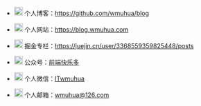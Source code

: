 - <img src="https://cdn.jsdelivr.net/gh/wmuhua/cdn@main/1.png" width="20" height="20" alt=""/> 个人博客：https://github.com/wmuhua/blog

- <img src="https://cdn.jsdelivr.net/gh/wmuhua/cdn@main/1.png" width="20" height="20" alt=""/> 个人网站：https://blog.wmuhua.com

- <img src="https://cdn.jsdelivr.net/gh/wmuhua/cdn@main/1.png" width="20" height="20" alt=""/> 掘金专栏：https://juejin.cn/user/3368559359825448/posts

- <img src="https://cdn.jsdelivr.net/gh/wmuhua/cdn@main/1.png" width="20" height="20" alt=""/> 公众号：[前端快乐多]()

- <img src="https://cdn.jsdelivr.net/gh/wmuhua/cdn@main/1.png" width="20" height="20" alt=""/> 个人微信：[ITwmuhua]()

- <img src="https://cdn.jsdelivr.net/gh/wmuhua/cdn@main/1.png" width="20" height="20" alt=""/> 个人邮箱：[wmuhua@126.com]()